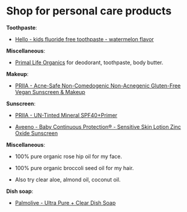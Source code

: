 [//]: # (
source: jph
tags: shop
)

# Shop for personal care products

**Toothpaste**:

* [Hello - kids fluoride free toothpaste - watermelon flavor](https://www.hello-products.com/product/kids-fluoride-free-toothpaste-natural-watermelon/)

**Miscellaneous**:

* [Primal Life Organics](https://www.primallifeorganics.com) for deodorant, toothpaste, body butter.

**Makeup**:

* [PRIIA - Acne-Safe Non-Comedogenic Non-Acnegenic Gluten-Free Vegan Sunscreen & Makeup](https://www.priia.com)

**Sunscreen**:

* [PRIIA - UN-Tinted Mineral SPF40+Primer](https://www.priia.com/shop/un-tinted-mineral-spf40-primer/)

* [Aveeno - Baby Continuous Protection® - Sensitive Skin Lotion Zinc Oxide Sunscreen](https://www.aveeno.com/products/baby-continuous-protection-sensitive-skin-zinc-oxide-sunscreen-spf-50)

**Miscellaneous**:

* 100% pure organic rose hip oil for my face.

* 100% pure organic broccoli seed oil for my hair.

* Also try clear aloe, almond oil, coconut oil.

**Dish soap**:

* [Palmolive - Ultra Pure + Clear Dish Soap](https://www.palmolive.com/en-us/products/liquid-dish-soap/ultra-pure-clear)
